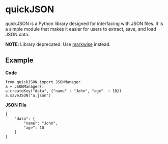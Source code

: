 # quickJSON
quickJSON is a Python library designed for interfacing with JSON files. It is a simple module that makes it easier for users to extract, save, and load JSON data.

**NOTE**: Library deprecated. Use [markwise](https://github.com/angelcarias/markwise) instead.
## Example

**Code**

    from quickJSON import JSONManager
    a = JSONManager()  
    a.createKey("data", {"name" : "John", "age"  : 10})
    a.saveJSON("a.json")

**JSON File**

    {
        "data": {
            "name": "John",
            "age": 10
        }
    }

